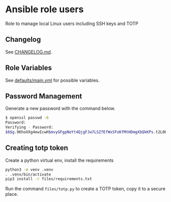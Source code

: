 # Ansible role users

Role to manage local Linux users including SSH keys and TOTP

## Changelog

See [CHANGELOG.md](CHANGELOG.md).

## Role Variables

See [defaults/main.yml](defaults/main.yml) for possible variables.

## Password Management

Generate a new password with the command below. 

```bash
$ openssl passwd -6
Password:
Verifying - Password:
$6$g.9KhoXXg4ewIcwH$mvyGFgpNeYt4QjgFJw7LSZfEfWxSFoKfMtHDmgXbQkKPs.t2L0KUGJG15cwnjtwNR.1CegkL7cVWRwcb9xG/E.
```

## Creating totp token

Create a python virtual env, install the requirements
```bash
python3 -m venv .venv
. .venv/bin/activate  
pip3 install -r files/requirements.txt
```
Run the command `files/totp.py` to create a TOTP token, 
copy it to a secure place.
